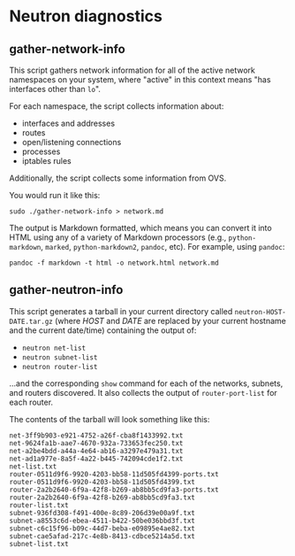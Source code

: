 Neutron diagnostics
===================

## gather-network-info

This script gathers network information for all of the active network
namespaces on your system, where "active" in this context means "has
interfaces other than `lo`".

For each namespace, the script collects information about:

- interfaces and addresses
- routes
- open/listening connections
- processes
- iptables rules

Additionally, the script collects some information from OVS.

You would run it like this:

    sudo ./gather-network-info > network.md

The output is Markdown formatted, which means you can convert it into
HTML using any of a variety of Markdown processors (e.g.,
`python-markdown`, `marked`, `python-markdown2`, `pandoc`, etc).  For
example, using `pandoc`:

    pandoc -f markdown -t html -o network.html network.md

## gather-neutron-info

This script generates a tarball in your current directory called
`neutron-HOST-DATE.tar.gz` (where *HOST* and *DATE* are replaced by
your current hostname and the current date/time) containing the output
of:

- `neutron net-list`
- `neutron subnet-list`
- `neutron router-list`

...and the corresponding `show` command for each of the networks,
subnets, and routers discovered.  It also collects the output of
`router-port-list` for each router.

The contents of the tarball will look something like this:

    net-3ff9b903-e921-4752-a26f-cba8f1433992.txt
    net-9624fa1b-aae7-4670-932a-733653fec250.txt
    net-a2be4bdd-a44a-4e64-ab16-a3297e479a31.txt
    net-ad1a977e-8a5f-4a22-b445-742094cde1f2.txt
    net-list.txt
    router-0511d9f6-9920-4203-bb58-11d505fd4399-ports.txt
    router-0511d9f6-9920-4203-bb58-11d505fd4399.txt
    router-2a2b2640-6f9a-42f8-b269-ab8bb5cd9fa3-ports.txt
    router-2a2b2640-6f9a-42f8-b269-ab8bb5cd9fa3.txt
    router-list.txt
    subnet-936fd308-f491-400e-8c89-206d39e00a9f.txt
    subnet-a8553c6d-ebea-4511-b422-50be036bbd3f.txt
    subnet-c6c15f96-b09c-44d7-beba-e09895e4ae82.txt
    subnet-cae5afad-217c-4e8b-8413-cdbce5214a5d.txt
    subnet-list.txt

